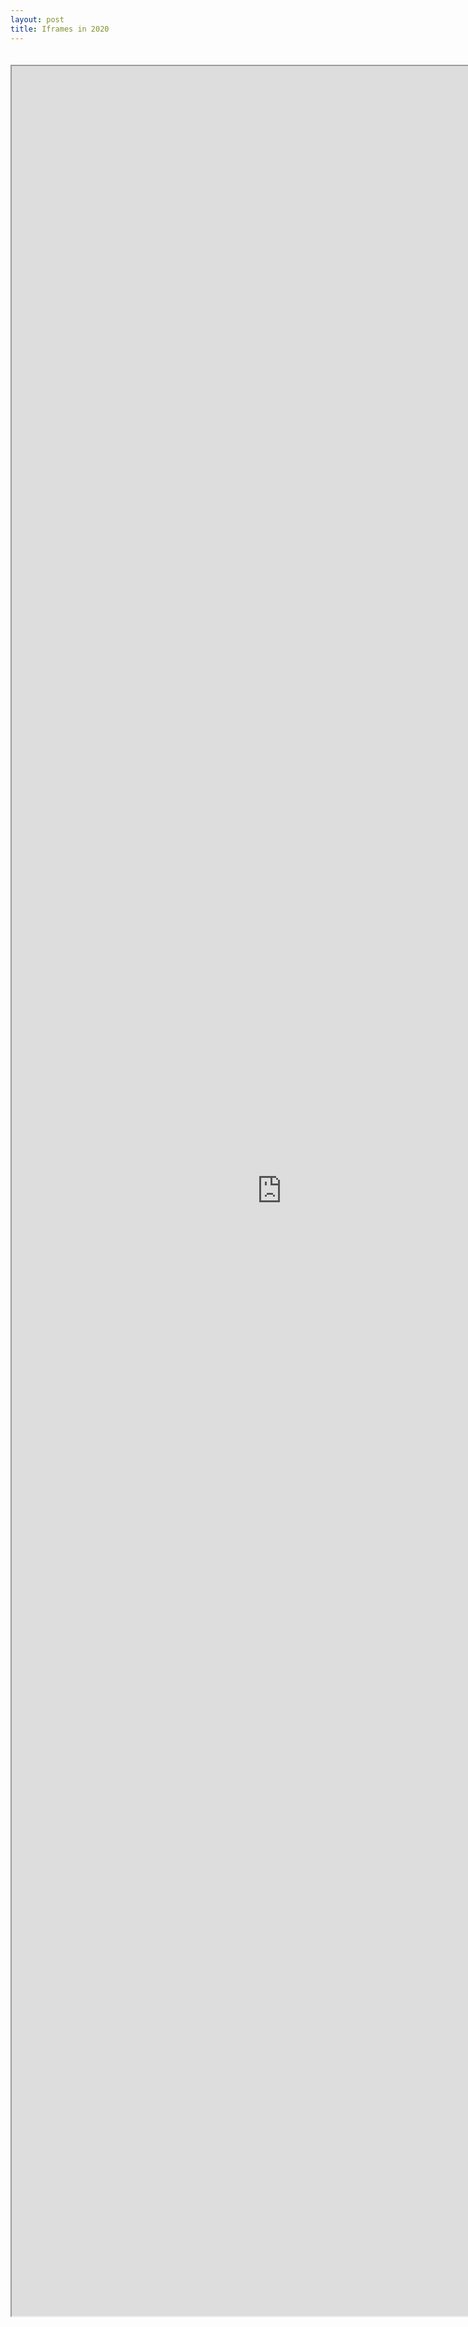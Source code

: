 ```yaml
---
layout: post
title: Iframes in 2020
---
```


<iframe src="https://np.waveinit.com/" style="width: 90vw; height: 90vh; margin: 20px auto; text-align: center;"></iframe>
